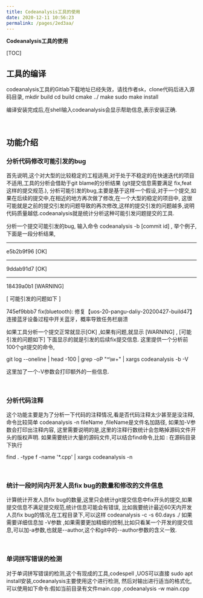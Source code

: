 ```yaml
---
title: Codeanalysis工具的使用
date: 2020-12-11 10:56:23
permalink: /pages/2ed3aa/
---
```



**Codeanalysis工具的使用**

[TOC]



## 工具的编译

codeanalysis工具的Gitlab下载地址已经失效，请找作者sk，clone代码后进入源码目录, mkdir build cd build cmake ../ make sudo make install

编译安装完成后,在shell输入codeanalysis会显示帮助信息,表示安装正确.

<br>

## 功能介绍

### 分析代码修改可能引发的bug

首先说明,这个对大型的比较稳定的工程适用,对于处于不稳定的在快速迭代的项目不适用,工具的分析会借助于git blame的分析结果 (git提交信息需要满足 fix,feat这样的提交规范.), 分析可能引发的bug,主要是基于这样一个假设,对于一个提交,如果在后续的提交中,在相近的地方再次做了修改,在一个大型的稳定的项目中, 这很可能就是之前的提交引发的问题导致的再次修改,这样的提交引发的问题越多,说明代码质量越低.codeanalysis就是统计分析这种可能引发问题提交的工具.

分析一个提交可能引发的bug, 输入命令 codeanalysis -b [commit id] , 举个例子,下面是一段分析结果,

------

e5b2b9f96 [OK]

------

9ddab91d7 [OK]

------

18439a0b1 [WARNING]

[ 可能引发的问题如下 ]

745ef9bbb7 fix(bluetooth): 修复【uos-20-pangu-daliy-20200427-build47】连接蓝牙设备过程中开关蓝牙，概率导致任务栏崩溃

如果工具分析一个提交正常就显示[OK] ,如果有问题,就显示 [WARNING] , [可能引发的问题如下] 下面显示的就是引发的后续fix提交信息. 这里提供一个分析前100个git提交的命令,

git log --oneline | head -100 | grep -oP "^\w+" | xargs codeanalysis -b -V

这里加了一个-V参数会打印额外的一些信息.

<br>

### 分析代码注释

这个功能主要是为了分析一下代码的注释情况,看是否代码注释太少甚至是没注释, 命令比较简单 codeanalysis -n fileName ,fileName是文件名加路径, 如果加-V参数会打印出注释内容, 这里需要说明的是,这里的注释行数统计会忽略掉源码文件开头的版权声明. 如果需要统计大量的源码文件,可以结合find命令,比如 : 在源码目录下执行

find . -type f -name '*.cpp' | xargs codeanalysis -n

<br>

### 统计一段时间内开发人员fix bug的数量和修改的文件信息

计算统计开发人员fix bug的数量,这里只会统计git提交信息中fix开头的提交,如果提交信息不满足提交规范,统计信息可能会有错误, 比如我要统计最近60天内开发人员fix bug的情况,在工程目录下,可以这样 codeanalysis -c -s 60.days ./ 如果需要详细信息加 -V参数 ,如果需要更加精细的控制,比如只看某一个开发的提交信息,可以加-a参数,也就是--author,这个和git中的--author参数的含义一致.

<br>

### 单词拼写错误的检测

对于单词拼写错误的检测,这个有现成的工具,codespell ,UOS可以直接 sudo apt install安装,codeanalysis主要使用这个进行检测, 然后对输出进行适当的格式化,可以使用如下命令:假如当前目录有文件main.cpp ,codeanalysis -w main.cpp